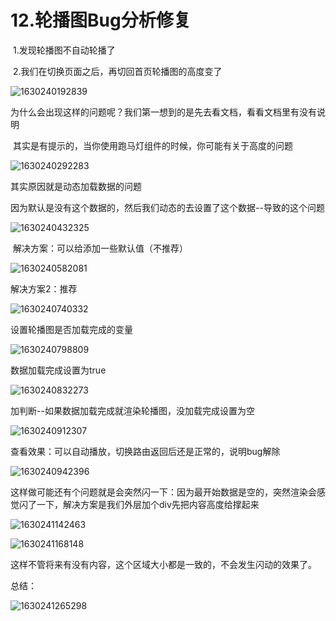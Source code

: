 # 12.轮播图Bug分析修复



​	1.发现轮播图不自动轮播了

​	2.我们在切换页面之后，再切回首页轮播图的高度变了

![1630240192839](../../../.vuepress/public/images/1630240192839.png)





​		为什么会出现这样的问题呢？我们第一想到的是先去看文档，看看文档里有没有说明

​		其实是有提示的，当你使用跑马灯组件的时候，你可能有关于高度的问题

![1630240292283](../../../.vuepress/public/images/1630240292283.png)

其实原因就是动态加载数据的问题

​	因为默认是没有这个数据的，然后我们动态的去设置了这个数据--导致的这个问题

![1630240432325](../../../.vuepress/public/images/1630240432325.png)



​	解决方案：可以给添加一些默认值（不推荐）

![1630240582081](../../../.vuepress/public/images/1630240582081.png)





解决方案2：推荐

![1630240740332](../../../.vuepress/public/images/1630240740332.png)





设置轮播图是否加载完成的变量

![1630240798809](../../../.vuepress/public/images/1630240798809.png)



数据加载完成设置为true

![1630240832273](../../../.vuepress/public/images/1630240832273.png)



加判断--如果数据加载完成就渲染轮播图，没加载完成设置为空

![1630240912307](../../../.vuepress/public/images/1630240912307.png)





查看效果：可以自动播放，切换路由返回后还是正常的，说明bug解除

![1630240942396](../../../.vuepress/public/images/1630240942396.png)



这样做可能还有个问题就是会突然闪一下：因为最开始数据是空的，突然渲染会感觉闪了一下，解决方案是我们外层加个div先把内容高度给撑起来

![1630241142463](../../../.vuepress/public/images/1630241142463.png)



![1630241168148](../../../.vuepress/public/images/1630241168148.png)

这样不管将来有没有内容，这个区域大小都是一致的，不会发生闪动的效果了。





总结：

![1630241265298](../../../.vuepress/public/images/1630241265298.png)


































